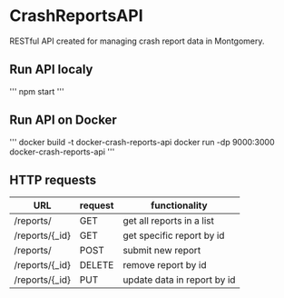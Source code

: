 # CrashReportsAPI
RESTful API created for managing crash report data in Montgomery.

## Run API localy
'''
npm start
'''

## Run API on Docker
'''
docker build -t docker-crash-reports-api
docker run -dp 9000:3000 docker-crash-reports-api
'''

## HTTP requests
URL|request|functionality
--------------|--------------|--------------
/reports/|GET|get all reports in a list
/reports/{_id}|GET|get specific report by id
/reports/|POST|submit new report
/reports/{_id}|DELETE|remove report by id
/reports/{_id}|PUT|update data in report by id



